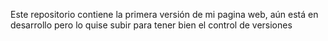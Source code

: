 Este repositorio contiene la primera versión de mi pagina web, aún está en desarrollo pero lo quise subir para tener bien el control de versiones
